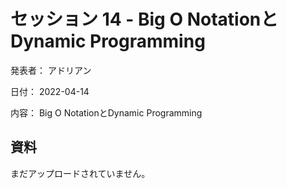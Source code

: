 # セッション 14 - Big O NotationとDynamic Programming

発表者： アドリアン

日付： 2022-04-14

内容： Big O NotationとDynamic Programming

## 資料

まだアップロードされていません。
